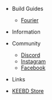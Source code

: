 - Build Guides

  - [Fourier](/build-guides/fourier.md)

- Information

- Community

  - [Discord](https://discord.gg/wbHd7yTxb8)
  - [Instagram](https://www.instagram.com/keebdcom/)
  - [Facebook](https://www.facebook.com/KEEBDcom)

- Links

- [KEEBD Store](https://keebd.com)
